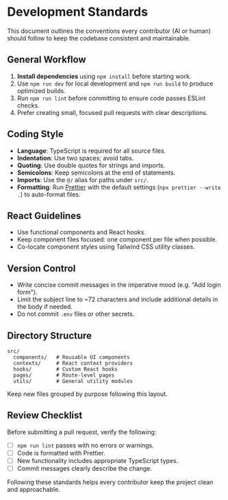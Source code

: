 # Development Standards

This document outlines the conventions every contributor (AI or human) should follow to keep the codebase consistent and maintainable.

## General Workflow

1. **Install dependencies** using `npm install` before starting work.
2. Use `npm run dev` for local development and `npm run build` to produce optimized builds.
3. Run `npm run lint` before committing to ensure code passes ESLint checks.
4. Prefer creating small, focused pull requests with clear descriptions.

## Coding Style

- **Language**: TypeScript is required for all source files.
- **Indentation**: Use two spaces; avoid tabs.
- **Quoting**: Use double quotes for strings and imports.
- **Semicolons**: Keep semicolons at the end of statements.
- **Imports**: Use the `@/` alias for paths under `src/`.
- **Formatting**: Run [Prettier](https://prettier.io/) with the default settings (`npx prettier --write .`) to auto-format files.

## React Guidelines

- Use functional components and React hooks.
- Keep component files focused: one component per file when possible.
- Co-locate component styles using Tailwind CSS utility classes.

## Version Control

- Write concise commit messages in the imperative mood (e.g. "Add login form").
- Limit the subject line to ~72 characters and include additional details in the body if needed.
- Do not commit `.env` files or other secrets.

## Directory Structure

```
src/
  components/   # Reusable UI components
  contexts/     # React context providers
  hooks/        # Custom React hooks
  pages/        # Route-level pages
  utils/        # General utility modules
```

Keep new files grouped by purpose following this layout.

## Review Checklist

Before submitting a pull request, verify the following:

- [ ] `npm run lint` passes with no errors or warnings.
- [ ] Code is formatted with Prettier.
- [ ] New functionality includes appropriate TypeScript types.
- [ ] Commit messages clearly describe the change.

Following these standards helps every contributor keep the project clean and approachable.
